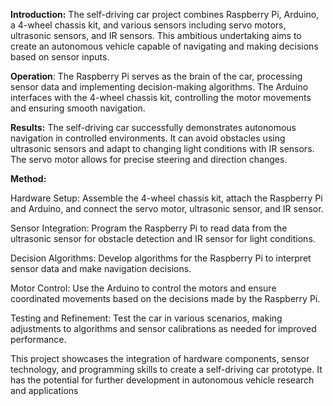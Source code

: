 **Introduction:**
The self-driving car project combines Raspberry Pi, Arduino, a 4-wheel chassis kit, and various sensors including servo motors, ultrasonic sensors, and IR sensors. This ambitious undertaking aims to create an autonomous vehicle capable of navigating and making decisions based on sensor inputs.

**Operation**:
The Raspberry Pi serves as the brain of the car, processing sensor data and implementing decision-making algorithms. The Arduino interfaces with the 4-wheel chassis kit, controlling the motor movements and ensuring smooth navigation.

**Results:**
The self-driving car successfully demonstrates autonomous navigation in controlled environments. It can avoid obstacles using ultrasonic sensors and adapt to changing light conditions with IR sensors. The servo motor allows for precise steering and direction changes.

**Method:**

Hardware Setup: Assemble the 4-wheel chassis kit, attach the Raspberry Pi and Arduino, and connect the servo motor, ultrasonic sensor, and IR sensor.

Sensor Integration: Program the Raspberry Pi to read data from the ultrasonic sensor for obstacle detection and IR sensor for light conditions.

Decision Algorithms: Develop algorithms for the Raspberry Pi to interpret sensor data and make navigation decisions.

Motor Control: Use the Arduino to control the motors and ensure coordinated movements based on the decisions made by the Raspberry Pi.

Testing and Refinement: Test the car in various scenarios, making adjustments to algorithms and sensor calibrations as needed for improved performance.

This project showcases the integration of hardware components, sensor technology, and programming skills to create a self-driving car prototype. It has the potential for further development in autonomous vehicle research and applications
